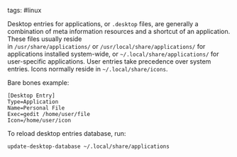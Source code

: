 tags: #linux

Desktop entries for applications, or `.desktop` files, are generally a combination of meta information resources and a shortcut of an application. These files usually reside in `/usr/share/applications/` or `/usr/local/share/applications/` for applications installed system-wide, or `~/.local/share/applications/` for user-specific applications. User entries take precedence over system entries. Icons normally reside in `~/.local/share/icons`.

Bare bones example:

```
[Desktop Entry]
Type=Application
Name=Personal File
Exec=gedit /home/user/file
Icon=/home/user/icon
```

To reload desktop entries database, run:

```bash
update-desktop-database ~/.local/share/applications
```